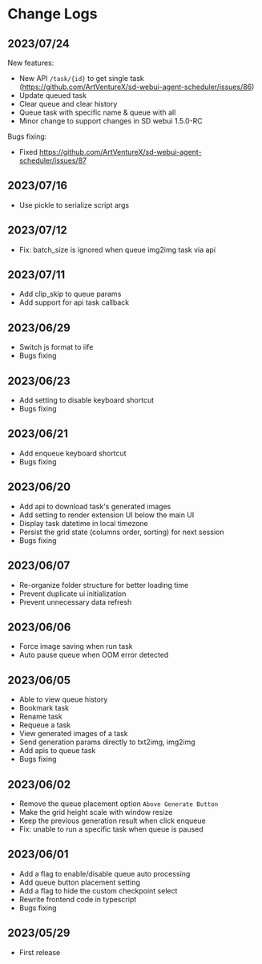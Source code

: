 # Change Logs

## 2023/07/24

New features:
- New API `/task/{id}` to get single task (https://github.com/ArtVentureX/sd-webui-agent-scheduler/issues/86)
- Update queued task
- Clear queue and clear history
- Queue task with specific name & queue with all
- Minor change to support changes in SD webui 1.5.0-RC

Bugs fixing:
- Fixed https://github.com/ArtVentureX/sd-webui-agent-scheduler/issues/87

## 2023/07/16

- Use pickle to serialize script args

## 2023/07/12

- Fix: batch_size is ignored when queue img2img task via api

## 2023/07/11

- Add clip_skip to queue params
- Add support for api task callback

## 2023/06/29

- Switch js format to iife
- Bugs fixing

## 2023/06/23

- Add setting to disable keyboard shortcut
- Bugs fixing

## 2023/06/21

- Add enqueue keyboard shortcut
- Bugs fixing

## 2023/06/20

- Add api to download task's generated images
- Add setting to render extension UI below the main UI
- Display task datetime in local timezone
- Persist the grid state (columns order, sorting) for next session
- Bugs fixing

## 2023/06/07

- Re-organize folder structure for better loading time
- Prevent duplicate ui initialization
- Prevent unnecessary data refresh

## 2023/06/06

- Force image saving when run task
- Auto pause queue when OOM error detected

## 2023/06/05

- Able to view queue history
- Bookmark task
- Rename task
- Requeue a task
- View generated images of a task
- Send generation params directly to txt2img, img2img
- Add apis to queue task
- Bugs fixing

## 2023/06/02

- Remove the queue placement option `Above Generate Button`
- Make the grid height scale with window resize
- Keep the previous generation result when click enqueue
- Fix: unable to run a specific task when queue is paused

## 2023/06/01

- Add a flag to enable/disable queue auto processing
- Add queue button placement setting
- Add a flag to hide the custom checkpoint select
- Rewrite frontend code in typescript
- Bugs fixing

## 2023/05/29

- First release
